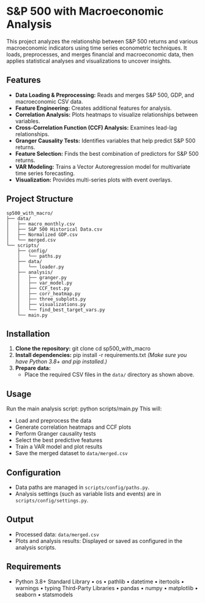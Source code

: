 # S&P 500 with Macroeconomic Analysis

This project analyzes the relationship between S&P 500 returns and various macroeconomic indicators using time series econometric techniques. It loads, preprocesses, and merges financial and macroeconomic data, then applies statistical analyses and visualizations to uncover insights.

## Features

- **Data Loading & Preprocessing:** Reads and merges S&P 500, GDP, and macroeconomic CSV data.
- **Feature Engineering:** Creates additional features for analysis.
- **Correlation Analysis:** Plots heatmaps to visualize relationships between variables.
- **Cross-Correlation Function (CCF) Analysis:** Examines lead-lag relationships.
- **Granger Causality Tests:** Identifies variables that help predict S&P 500 returns.
- **Feature Selection:** Finds the best combination of predictors for S&P 500 returns.
- **VAR Modeling:** Trains a Vector Autoregression model for multivariate time series forecasting.
- **Visualization:** Provides multi-series plots with event overlays.

## Project Structure
```
sp500_with_macro/
├── data/
│   ├── macro_monthly.csv
│   ├── S&P 500 Historical Data.csv
│   ├── Normalized GDP.csv
│   └── merged.csv
└── scripts/
    ├── config/
    │   └── paths.py
    ├── data/
    │   └── loader.py
    ├── analysis/
    │   ├── granger.py
    │   ├── var_model.py
    │   ├── CCF_test.py
    │   ├── corr_heatmap.py
    │   ├── three_subplots.py
    │   ├── visualizations.py
    │   └── find_best_target_vars.py
    └── main.py
```

## Installation

1. **Clone the repository:**
git clone <repo-url> cd sp500_with_macro
2. **Install dependencies:**
pip install -r requirements.txt
   *(Make sure you have Python 3.8+ and pip installed.)*
3. **Prepare data:**
   - Place the required CSV files in the `data/` directory as shown above.

## Usage

Run the main analysis script:
python scripts/main.py
This will:
- Load and preprocess the data
- Generate correlation heatmaps and CCF plots
- Perform Granger causality tests
- Select the best predictive features
- Train a VAR model and plot results
- Save the merged dataset to `data/merged.csv`

## Configuration

- Data paths are managed in `scripts/config/paths.py`.
- Analysis settings (such as variable lists and events) are in `scripts/config/settings.py`.

## Output

- Processed data: `data/merged.csv`
- Plots and analysis results: Displayed or saved as configured in the analysis scripts.

## Requirements

- Python 3.8+
Standard Library
•	os
•	pathlib
•	datetime
•	itertools
•	warnings
•	typing
Third-Party Libraries
•	pandas
•	numpy
•	matplotlib
•	seaborn
•	statsmodels
